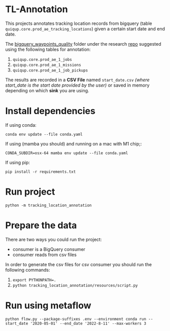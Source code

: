 # TL-Annotation
This projects annotates tracking location records from bigquery (table `quiqup.core.prod_ae_tracking_locations`) given a certain start date and end date.

The [bigquery_waypoints_quality](https://gitlab.quiqup.com/internal/data/research/-/tree/master/bigquery_waypoints_quality) folder under the research [repo](https://gitlab.quiqup.com/internal/data/research) suggested using the following tables for annotation:
1. `quiqup.core.prod_ae_1_jobs `
2. `quiqup.core.prod_ae_1_missions`
3. `quiqup.core.prod_ae_1_job_pickups`

The results are recorded in a **CSV File** named `start_date.csv` *(where start_date is the start date provided by the user)* or saved in memory depending on which **sink** you are using.
# Install dependencies

If using conda:

```
conda env update --file conda.yaml
```

If using (mamba you should) and running on a mac with M1 chip;:

```
CONDA_SUBDIR=osx-64 mamba env update --file conda.yaml
```
If using pip:
```
pip install -r requirements.txt
```
# Run project

```
python -m tracking_location_annotation
```

# Prepare the data 

There are two ways you could run the project:
* consumer is a BigQuery consumer
* consumer reads from csv files

In order to generate the csv files for csv consumer you should run the following commands:
1. `export PYTHONPATH=.`
2. `python tracking_location_annotation/resources/script.py`

# Run using metaflow
```
python flow.py --package-suffixes .env --environment conda run --start_date '2020-05-01' --end_date '2022-8-11' --max-workers 3
```